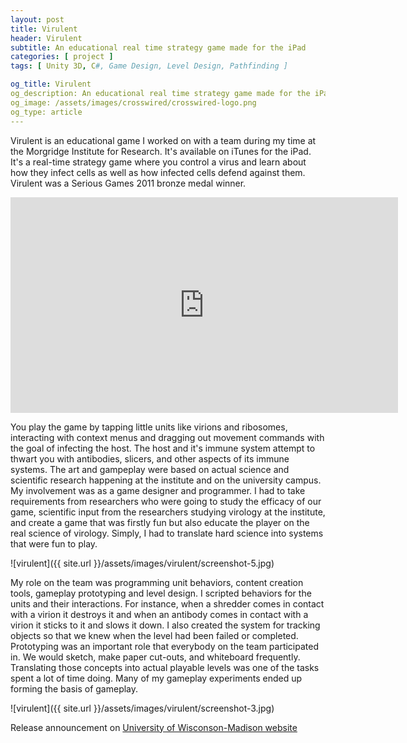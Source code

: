 ```yaml
---
layout: post
title: Virulent
header: Virulent
subtitle: An educational real time strategy game made for the iPad
categories: [ project ]
tags: [ Unity 3D, C#, Game Design, Level Design, Pathfinding ]

og_title: Virulent
og_description: An educational real time strategy game made for the iPad
og_image: /assets/images/crosswired/crosswired-logo.png
og_type: article
---
```


Virulent is an educational game I worked on with a team during my time at the Morgridge Institute for Research. It's available on iTunes for the iPad. It's a real-time strategy game where you control a virus and learn about how they infect cells as well as how infected cells defend against them. Virulent was a Serious Games 2011 bronze medal winner.

<iframe width="620" height="345" src="https://www.youtube.com/embed/HE4gLs57jHo" frameborder="0" allow="autoplay; encrypted-media" allowfullscreen></iframe>

You play the game by tapping little units like virions and ribosomes, interacting with context menus and dragging out movement commands with the goal of infecting the host. The host and it's immune system attempt to thwart you with antibodies, slicers, and other aspects of its immune systems. The art and gampeplay were based on actual science and scientific research happening at the institute and on the university campus. My involvement was as a game designer and programmer. I had to take requirements from researchers who were going to study the efficacy of our game, scientific input from the researchers studying virology at the institute, and create a game that was firstly fun but also educate the player on the real science of virology. Simply, I had to translate hard science into systems that were fun to play.

![virulent]({{ site.url }}/assets/images/virulent/screenshot-5.jpg)

My role on the team was programming unit behaviors, content creation tools, gameplay prototyping and level design. I scripted behaviors for the units and their interactions. For instance, when a shredder comes in contact with a virion it destroys it and when an antibody comes in contact with a virion it sticks to it and slows it down. I also created the system for tracking objects so that we knew when the level had been failed or completed. Prototyping was an important role that everybody on the team participated in. We would sketch, make paper cut-outs, and whiteboard frequently. Translating those concepts into actual playable levels was one of the tasks spent a lot of time doing. Many of my gameplay experiments ended up forming the basis of gameplay.

![virulent]({{ site.url }}/assets/images/virulent/screenshot-3.jpg)

Release announcement on [University of Wisconson-Madison website](https://news.wisc.edu/morgridge-institute-researchers-release-first-educational-game/)

<!-- ![virulent]({{ site.url }}/assets/images/virulent/screenshot-1.jpg)
![virulent]({{ site.url }}/assets/images/virulent/screenshot-2.jpg)
![virulent]({{ site.url }}/assets/images/virulent/screenshot-4.jpg)
![virulent]({{ site.url }}/assets/images/virulent/screenshot-6.jpg)
![virulent]({{ site.url }}/assets/images/virulent/screenshot-7.jpg)
![virulent]({{ site.url }}/assets/images/virulent/screenshot-8.jpg)
![virulent]({{ site.url }}/assets/images/virulent/screenshot-9.jpg)
![virulent]({{ site.url }}/assets/images/virulent/screenshot-10.jpg)
![virulent]({{ site.url }}/assets/images/virulent/virulent-icon.png)
 -->
